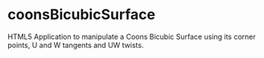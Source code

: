 # coonsBicubicSurface
HTML5 Application to manipulate a Coons Bicubic Surface using its corner points, U and W tangents and UW twists.
